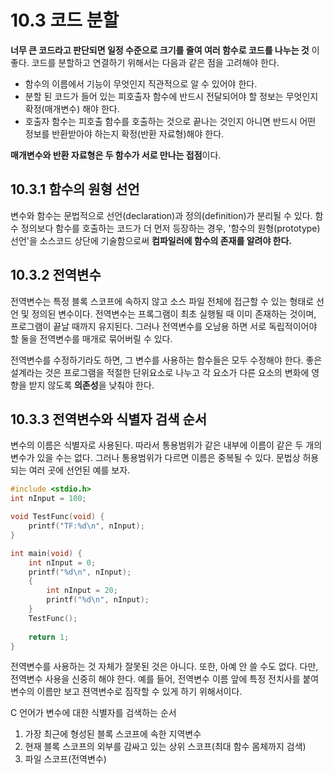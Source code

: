 # 10.3 코드 분할 

**너무 큰 코드라고 판단되면 일정 수준으로 크기를 줄여 여러 함수로 코드를 나누는 것** 이좋다.
코드를 분할하고 연결하기 위해서는 다음과 같은 점을 고려해야 한다.
* 함수의 이름에서 기능이 무엇인지 직관적으로 알 수 있어야 한다.
* 분할 된 코드가 들어 있는 피호출자 함수에 반드시 전달되어야 할 정보는 무엇인지 확정(매개변수) 해야 한다.
* 호출자 함수는 피호출 함수를 호출하는 것으로 끝나는 것인지 아니면 반드시 어떤 정보를 반환받아야 하는지 확정(반환 자료형)해야 한다.

**매개변수와 반환 자료형은 두 함수가 서로 만나는 접점**이다.

## 10.3.1 함수의 원형 선언

변수와 함수는 문법적으로 선언(declaration)과 정의(definition)가 분리될 수 있다. 함수 정의보다 함수를 호출하는 코드가 더 먼저 등장하는 경우, '함수의 원형(prototype) 선언'을 소스코드 상단에 기술함으로써 **컴파일러에 함수의 존재를 알려야 한다.**

## 10.3.2 전역변수

전역변수는 특정 블록 스코프에 속하지 않고 소스 파일 전체에 접근할 수 있는 형태로 선언 및 정의된 변수이다. 전역변수는 프록그램이 최초 실행될 때 이미 존재하는 것이며, 프로그램이 끝날 때까지 유지된다.
그러나 전역변수를 오남용 하면 서로 독립적이어야 할 둘을 전역변수를 매개로 묶어버릴 수 있다. 

전역변수를 수정하기라도 하면, 그 변수를 사용하는 함수들은 모두 수정해야 한다.
좋은 설계라는 것은 프로그램을 적절한 단위요소로 나누고 각 요소가 다른 요소의 변화에 영향을 받지 않도록 **의존성**을 낮춰야 한다.

## 10.3.3 전역변수와 식별자 검색 순서 

변수의 이름은 식별자로 사용된다. 따라서 통용범위가 같은 내부에 이름이 같은 두 개의 변수가 있을 수는 없다. 그러나 통용범위가 다르면 이름은 중복될 수 있다.
문법상 허용되는 여러 곳에 선언된 예를 보자.
``` C
#include <stdio.h>
int nInput = 100;

void TestFunc(void) {
	printf("TF:%d\n", nInput);
}

int main(void) {
	int nInput = 0;
	printf("%d\n", nInput);
	{
		int nInput = 20;
		printf("%d\n", nInput);
	}
	TestFunc();
	
	return 1;
}
``` 

전역변수를 사용하는 것 자체가 잘못된 것은 아니다. 또한, 아예 안 쓸 수도 없다. 다만, 전역변수 사용을 신중히 해야 한다. 
예를 들어, 전역변수 이름 앞에 특정 전치사를 붙여 변수의 이름만 보고 젼역변수로 짐작할 수 있게 하기 위해서이다.

C 언어가 변수에 대한 식별자를 검색하는 순서
1. 가장 최근에 형성된 블록 스코프에 속한 지역변수
2. 현재 블록 스코프의 외부를 감싸고 있는 상위 스코프(최대 함수 몸체까지 검색)
3. 파일 스코프(전역변수)